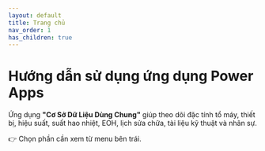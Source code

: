 ```yaml
---
layout: default
title: Trang chủ
nav_order: 1
has_children: true
---
```


# Hướng dẫn sử dụng ứng dụng Power Apps

Ứng dụng **"Cơ Sở Dữ Liệu Dùng Chung"** giúp theo dõi đặc tính tổ máy, thiết bị, hiệu suất, suất hao nhiệt, EOH, lịch sửa chữa, tài liệu kỹ thuật và nhân sự.

👉 Chọn phần cần xem từ menu bên trái.